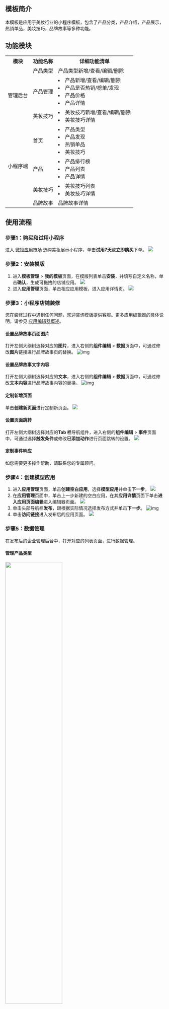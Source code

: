 ## 模板简介

本模板是应用于美妆行业的小程序模板，包含了产品分类，产品介绍，产品展示，热销单品，美妆技巧，品牌故事等多种功能。

## 功能模块
<table>
   <tr>
      <th>模块</th>
			<th>功能名称</th>
			<th>详细功能清单</th>
   </tr>
   <tr>
      <td rowspan="3">管理后台</td>
		 <td>产品类型</td>
      <td>产品类型新增/查看/编辑/删除     </td>  
   </tr>
	 <tr>
      <td>产品管理</td>
      <td><li> 产品新增/查看/编辑/删除</li><li>产品是否热销/榜单/发现</li><li>产品价格</li><li>产品详情</li></td>
   </tr>
	 	<tr>
      <td>美妆技巧</td>
      <td><li> 美妆技巧新增/查看/编辑/删除</li><li>美妆技巧详情 </li></td>
   </tr> 
   <tr>
      <td rowspan="4">小程序端</td>
		 <td>首页</td>
      <td><li>产品类型</li><li>产品发现</li><li>热销单品</li><li>美妆技巧</li></td>  
   </tr>
	 <tr>
      <td>产品</td>
      <td><li> 产品排行榜</li><li>产品列表</li><li>产品详情</li></td>
   </tr>	 
	 <tr>
      <td>美妆技巧</td>
      <td><li> 美妆技巧列表</li><li>美妆技巧详情</li></td>
   </tr>	
	 <tr>
      <td>品牌故事</td>
      <td>品牌故事详情</td>
   </tr>	 	 
</table>

## 使用流程
### 步骤1：购买和试用小程序

进入 [微搭应用市场](https://weda.cloud.tencent.com/) 选购美妆展示小程序，单击**试用7天**或**立即购买**下单。
![](https://main.qcloudimg.com/raw/751740b7a1f155656e30d7fa43742fc0.jpg)  

### 步骤2：安装模版

1. 进入**模板管理** > **我的模板**页面，在模版列表单击**安装**，并填写自定义名称，单击**确认**，生成可拖拽的店铺应用。
![](https://main.qcloudimg.com/raw/bff38fd2780f3853814a09577c180b19.png)   
2. 进入**应用管理**页面，单击相应应用模板，进入应用详情页。
![](https://main.qcloudimg.com/raw/2fbe4a0bc21d83a4da8e31a9351ff7ea.png)       

### 步骤3：小程序店铺装修

您在装修过程中遇到任何问题，欢迎咨询模版提供客服。更多应用编辑器的具体说明，请参见 [应用编辑器概述](https://cloud.tencent.com/document/product/1301/53204)。



#### 设置品牌故事页面图片
打开左侧大纲树选择对应的**图片**，进入右侧的**组件编辑** > **数据**页面中，可通过修改**图片**链接进行品牌故事页的替换。
![img](https://main.qcloudimg.com/raw/9ebc4dccae1961f477d84a66063fa7a7.png)        

#### 设置品牌故事文字内容
打开左侧大纲树选择对应的**文本**，进入右侧的**组件编辑** > **数据**页面中，可通过修改**文本内容**进行品牌故事内容的替换。
![img](https://main.qcloudimg.com/raw/a1535fa5ba989c6048ef702c7164ee92.png)        



#### 定制新增页面
单击**创建新页面**进行定制新页面。
![](https://main.qcloudimg.com/raw/e84dc8aea4bbaed97ed7c418556d8976.png)     

#### 设置页面跳转
打开左侧大纲树选择对应的**Tab 栏**导航组件，进入右侧的**组件编辑** > **事件**页面中，可通过选择**触发条件**或修改**已添加动作**进行页面跳转的设置。
![](https://main.qcloudimg.com/raw/d5d418dc2f1713bcf6b1e23cc61cb44d.png)  

#### 定制事件响应

如您需要更多操作帮助，请联系您的专属顾问。

### 步骤4：创建模型应用
1. 进入**应用管理**页面，单击**创建空白应用**，选择**模型应用**并单击**下一步**。
![](https://main.qcloudimg.com/raw/aede1dc19ac960c96ece3be805cbd71e.png)     
2. 在**应用管理**页面中，单击上一步新建的空白应用，在其**应用详情**页面下单击**进入应用页面编辑**进入编辑器页面。
![](https://main.qcloudimg.com/raw/cf92702b3f165024e9eac05c12501071.png)
3. 单击头部导航栏**发布**，跟根据实际情况选择发布方式并单击**下一步**。
![img](https://main.qcloudimg.com/raw/1346bcee3b060d03245bfcd97baed57f.png)        
4. 单击**访问链接**进入发布后的应用页面。
![](https://main.qcloudimg.com/raw/b07d2942c8224ef7da20b5b054e4c999.png)    

### 步骤5：数据管理

在发布后的企业管理后台中，打开对应的列表页面，进行数据管理。

#### 管理产品类型
<img src = "https://main.qcloudimg.com/raw/fb08529334aa38fa073eec891449eb6b.png" style="width: 60%">

如果要修产品类型，请到后台数据管理页面，找到对应的页面，单击**编辑**修改相应的内容。
![](https://main.qcloudimg.com/raw/4605f45361e12c71dbd165c38badb63f.png)       

#### 管理产品信息
<img src = "https://main.qcloudimg.com/raw/501882500961f29dd72c3ce107feb509.png" style="width: 60%">

如果要管理产品信息，请到后台数据管理页面，找到对应的页面，可进行新增、编辑和删除产品信息等操作。
![](https://main.qcloudimg.com/raw/8e4b941d2ae73fc48d674eb01f25cb0a.png)     

#### 管理美妆技巧信息
<img src = "https://main.qcloudimg.com/raw/6dee1f38fd44563f6a960eb4ce4cd681.png" style="width: 60%">

如果要管理美妆技巧信息，请到后台数据管理页面，找到对应的页面，可进行新增、编辑和删除技巧信息等操作。
![](https://main.qcloudimg.com/raw/2c42ddf52b0cc7b22845616c9fc57471.png)     

### 步骤6：3分钟完成小程序预览或发布

详情请参见 [小程序发布](https://cloud.tencent.com/document/product/1301/55140)。

